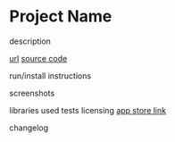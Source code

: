 # Project Name
description


[url](url)
[source code](url)

run/install instructions

screenshots

libraries used
tests
licensing
[app store link](url)

changelog
